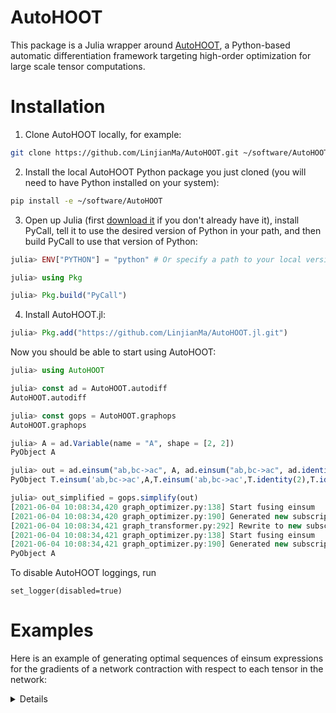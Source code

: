 # AutoHOOT

This package is a Julia wrapper around [AutoHOOT](https://github.com/LinjianMa/AutoHOOT), a Python-based automatic differentiation framework targeting high-order optimization for large scale tensor computations.

# Installation

1. Clone AutoHOOT locally, for example:
```bash
git clone https://github.com/LinjianMa/AutoHOOT.git ~/software/AutoHOOT
```
2. Install the local AutoHOOT Python package you just cloned (you will need to have Python installed on your system):
```bash
pip install -e ~/software/AutoHOOT
```
3. Open up Julia (first [download it](https://julialang.org/downloads/) if you don't already have it), install PyCall, tell it to use the desired version of Python in your path, and then build PyCall to use that version of Python:
```julia
julia> ENV["PYTHON"] = "python" # Or specify a path to your local version of Python

julia> using Pkg

julia> Pkg.build("PyCall")
```
4. Install AutoHOOT.jl:
```julia
julia> Pkg.add("https://github.com/LinjianMa/AutoHOOT.jl.git")
```

Now you should be able to start using AutoHOOT:
```julia
julia> using AutoHOOT

julia> const ad = AutoHOOT.autodiff
AutoHOOT.autodiff

julia> const gops = AutoHOOT.graphops
AutoHOOT.graphops

julia> A = ad.Variable(name = "A", shape = [2, 2])
PyObject A

julia> out = ad.einsum("ab,bc->ac", A, ad.einsum("ab,bc->ac", ad.identity(2), ad.identity(2)))
PyObject T.einsum('ab,bc->ac',A,T.einsum('ab,bc->ac',T.identity(2),T.identity(2)))

julia> out_simplified = gops.simplify(out)
[2021-06-04 10:08:34,420 graph_optimizer.py:138] Start fusing einsum
[2021-06-04 10:08:34,420 graph_optimizer.py:190] Generated new subscript: ab,bd,dc->ac
[2021-06-04 10:08:34,421 graph_transformer.py:292] Rewrite to new subscript: ab->ab
[2021-06-04 10:08:34,421 graph_optimizer.py:138] Start fusing einsum
[2021-06-04 10:08:34,421 graph_optimizer.py:190] Generated new subscript: ab->ab
PyObject A
```

To disable AutoHOOT loggings, run 
```
set_logger(disabled=true)
```

# Examples

Here is an example of generating optimal sequences of einsum expressions for the gradients of a network contraction with respect to each tensor in the network:
<details>
 <summaryClick me! ></summary>
<p>
```julia
using AutoHOOT

set_logger(disabled=true)

const ad = AutoHOOT.autodiff
const go = AutoHOOT.graphops

x1 = ad.Variable(name = "x1", shape = [2, 3])
x2 = ad.Variable(name = "x2", shape = [3, 4])
x3 = ad.Variable(name = "x3", shape = [4, 5])
x4 = ad.Variable(name = "x4", shape = [5, 6])
x5 = ad.Variable(name = "x5", shape = [6, 2])

println("\nTensor shapes we want to contract:")
@show [x1.shape, x2.shape, x3.shape, x4.shape, x5.shape]

ein = ad.einsum("ij,jk,kl,lm,mi->", x1, x2, x3, x4, x5)

println("\nOriginal einsum expression for the contraction we want to take the gradient of:")
@show ein

ein_opt = go.optimize(ein)

println("\nOptimized contraction sequence:")
@show ein_opt

ein_grads = ad.gradients(ein_opt, [x1, x2, x3, x4, x5])

println("\nEinsum expressions for computing the gradients:")
display(ein_grads)

ein_grads_cache = ad.find_topo_sort(ein_grads)

println("\nEinsum expressions for computing the gradients with caching:")
display(ein_grads_cache)
```
 </p>
</details>
which outputs:
```julia
Tensor shapes we want to contract:
[x1.shape, x2.shape, x3.shape, x4.shape, x5.shape] = [[2, 3], [3, 4], [4, 5], [5, 6], [6, 2]]

Original einsum expression for the contraction we want to take the gradient of:
ein = PyObject T.einsum('ij,jk,kl,lm,mi->',x1,x2,x3,x4,x5)

Optimized contraction sequence:
ein_opt = PyObject T.einsum('ab,ab->',T.einsum('ab,cb->ac',T.einsum('ab,cb->ac',T.einsum('bc,ca->ab',x4,x5),x3),x2),x1)

Einsum expressions for computing the gradients:
5-element Vector{PyCall.PyObject}:
 PyObject T.einsum('ab,->ab',T.einsum('ab,cb->ac',T.einsum('ab,cb->ac',T.einsum('bc,ca->ab',x4,x5),x3),x2),1.0)
 PyObject T.einsum('ac,ab->bc',T.einsum('ab,cb->ac',T.einsum('bc,ca->ab',x4,x5),x3),T.einsum('ab,->ab',x1,1.0))
 PyObject T.einsum('ac,ab->bc',T.einsum('bc,ca->ab',x4,x5),T.einsum('bc,ab->ac',x2,T.einsum('ab,->ab',x1,1.0)))
 PyObject T.einsum('ca,ab->bc',x5,T.einsum('bc,ab->ac',x3,T.einsum('bc,ab->ac',x2,T.einsum('ab,->ab',x1,1.0))))
 PyObject T.einsum('bc,ab->ca',x4,T.einsum('bc,ab->ac',x3,T.einsum('bc,ab->ac',x2,T.einsum('ab,->ab',x1,1.0))))

Einsum expressions for computing the gradients with caching:
17-element Vector{PyCall.PyObject}:
 PyObject x4
 PyObject x5
 PyObject T.einsum('bc,ca->ab',x4,x5)
 PyObject x3
 PyObject T.einsum('ab,cb->ac',T.einsum('bc,ca->ab',x4,x5),x3)
 PyObject x2
 PyObject T.einsum('ab,cb->ac',T.einsum('ab,cb->ac',T.einsum('bc,ca->ab',x4,x5),x3),x2)
 PyObject 1.0
 PyObject T.einsum('ab,->ab',T.einsum('ab,cb->ac',T.einsum('ab,cb->ac',T.einsum('bc,ca->ab',x4,x5),x3),x2),1.0)
 PyObject x1
 PyObject T.einsum('ab,->ab',x1,1.0)
 PyObject T.einsum('ac,ab->bc',T.einsum('ab,cb->ac',T.einsum('bc,ca->ab',x4,x5),x3),T.einsum('ab,->ab',x1,1.0))
 PyObject T.einsum('bc,ab->ac',x2,T.einsum('ab,->ab',x1,1.0))
 PyObject T.einsum('ac,ab->bc',T.einsum('bc,ca->ab',x4,x5),T.einsum('bc,ab->ac',x2,T.einsum('ab,->ab',x1,1.0)))
 PyObject T.einsum('bc,ab->ac',x3,T.einsum('bc,ab->ac',x2,T.einsum('ab,->ab',x1,1.0)))
 PyObject T.einsum('ca,ab->bc',x5,T.einsum('bc,ab->ac',x3,T.einsum('bc,ab->ac',x2,T.einsum('ab,->ab',x1,1.0))))
 PyObject T.einsum('bc,ab->ca',x4,T.einsum('bc,ab->ac',x3,T.einsum('bc,ab->ac',x2,T.einsum('ab,->ab',x1,1.0))))
```
